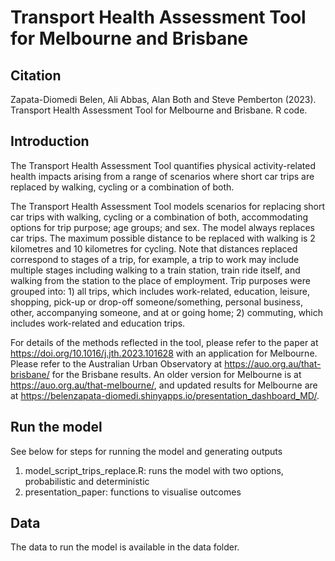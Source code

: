 # Transport Health Assessment Tool for Melbourne and Brisbane

## Citation

Zapata-Diomedi Belen, Ali Abbas,  Alan Both and Steve Pemberton (2023). Transport Health Assessment Tool for Melbourne and Brisbane. R code.

## Introduction 

The Transport Health Assessment Tool quantifies physical activity-related health impacts arising from a range of scenarios where short car trips are replaced by walking, cycling or a combination of both.

The Transport Health Assessment Tool models scenarios for replacing short car trips with walking, cycling or a combination of both, accommodating options for trip purpose; age groups; and sex. The model always replaces car trips. The maximum possible distance to be replaced with walking is 2 kilometres and 10 kilometres for cycling. Note that distances replaced correspond to stages of a trip, for example, a trip to work may include multiple stages including walking to a train station, train ride itself, and walking from the station to the place of employment. Trip purposes were grouped into: 1) all trips, which includes work-related, education, leisure, shopping, pick-up or drop-off someone/something, personal business, other, accompanying someone, and at or going home; 2) commuting, which includes work-related and education trips.

For details of the methods reflected in the tool, please refer to the paper at https://doi.org/10.1016/j.jth.2023.101628 with an application for Melbourne.  Please refer to the Australian Urban Observatory at https://auo.org.au/that-brisbane/ for the Brisbane results.  An older version for Melbourne is at https://auo.org.au/that-melbourne/, and updated results for Melbourne are at https://belenzapata-diomedi.shinyapps.io/presentation_dashboard_MD/.


## Run the model

See below for steps for running the model and generating outputs

1) model_script_trips_replace.R: runs the model with two options, probabilistic and deterministic
2) presentation_paper: functions to visualise outcomes

## Data

The data to run the model is available in the data folder. 
